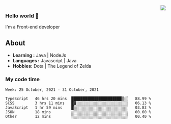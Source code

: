 <img align='right' src="https://github-readme-stats.vercel.app/api?username=jumodada&show_icons=true&theme=vue">

### Hello world 👋

I'm a Front-end developer 
    
## About
-  **Learning :** Java | NodeJs
-  **Languages :** Javascript | Java
-  **Hobbies:** Dota | The Legend of Zelda

### My code time

<!--START_SECTION:waka-->
```text
Week: 25 October, 2021 - 31 October, 2021

TypeScript   46 hrs 20 mins  ██████████████████████▒░░   88.99 % 
SCSS         3 hrs 11 mins   █▓░░░░░░░░░░░░░░░░░░░░░░░   06.13 % 
JavaScript   1 hr 59 mins    █░░░░░░░░░░░░░░░░░░░░░░░░   03.83 % 
JSON         18 mins         ░░░░░░░░░░░░░░░░░░░░░░░░░   00.60 % 
Other        12 mins         ░░░░░░░░░░░░░░░░░░░░░░░░░   00.40 % 
```
<!--END_SECTION:waka-->

